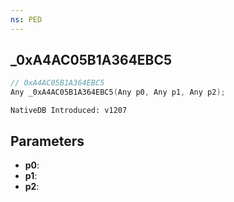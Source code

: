 ```yaml
---
ns: PED
---
```

## _0xA4AC05B1A364EBC5

```c
// 0xA4AC05B1A364EBC5
Any _0xA4AC05B1A364EBC5(Any p0, Any p1, Any p2);
```

```
NativeDB Introduced: v1207
```

## Parameters
* **p0**:
* **p1**:
* **p2**:
